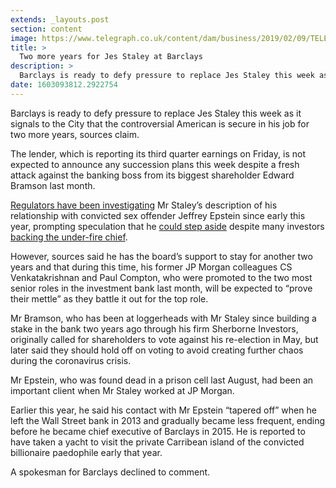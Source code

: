 ```yaml
--- 
extends: _layouts.post 
section: content 
image: https://www.telegraph.co.uk/content/dam/business/2019/02/09/TELEMMGLPICT000186480878_trans_NvBQzQNjv4BqZjHC1CawyhCYfmdoGgKrwH1IcKznlus3VkNMkU87yzU.jpeg?impolicy=logo-overlay 
title: > 
  Two more years for Jes Staley at Barclays 
description: > 
  Barclays is ready to defy pressure to replace Jes Staley this week as it signals to the City that the controversial American is secure in his job for two more years, sources claim.Mr Epstein, who was found dead in a prison cell last August, had been an important client when Mr Staley worked at JP Morgan.Earlier this year, he said his contact with Mr Epstein “tapered off” when he left the Wall Street bank in 2013 and gradually became less frequent, ending before he became chief executive of Barclays in 2015.He is reported to have taken a yacht to visit the private Carribean island of the convicted billionaire paedophile early that year.A spokesman for Barclays declined to comment. 
date: 1603093812.2922754 
--- 
```

<div><p>Barclays is ready to defy pressure to replace Jes Staley this week as it signals to the City that the controversial American is secure in his job for two more years, sources claim.</p>
<p>The lender, which is reporting its third quarter earnings on Friday, is not expected to announce any succession plans this week despite a fresh attack against the banking boss from its biggest shareholder Edward Bramson last month.&#160;</p>
<p><a href="https://www.telegraph.co.uk/business/2020/03/06/uk-investigates-visits-barclays-jes-staley-jeffrey-epsteins/">Regulators have been investigating</a> Mr Staley&#8217;s description of his relationship with convicted sex offender Jeffrey Epstein since early this year, prompting speculation that he <a href="https://www.telegraph.co.uk/business/2020/03/02/activist-investor-demands-immediate-departure-barclays-boss/">could step aside</a> despite many investors <a href="https://www.telegraph.co.uk/business/2020/04/25/shareholders-pledge-support-barclays-boss-staley-despite-epstein/">backing the under-fire chief</a>.</p>
<p>However, sources said he has the board&#8217;s support to stay for another two years and that during this time, his former JP Morgan colleagues CS Venkatakrishnan and Paul Compton, who were promoted to the two most senior roles in the investment bank last month, will be expected to &#8220;prove their mettle&#8221; as they battle it out for the top role.</p>
<p>Mr Bramson, who has been at loggerheads with Mr Staley since building a stake in the bank two years ago through his firm Sherborne Investors, originally called for shareholders to vote against his re-election in May, but later said they should hold off on voting to avoid creating further chaos during the coronavirus crisis.</p>
<p>Mr Epstein, who was found dead in a prison cell last August, had been an important client when Mr Staley worked at JP Morgan.</p>
<p>Earlier this year, he said his contact with Mr Epstein &#8220;tapered off&#8221; when he left the Wall Street bank in 2013 and gradually became less frequent, ending before he became chief executive of Barclays in 2015. He is reported to have taken a yacht to visit the private Carribean island of the convicted billionaire paedophile early that year.&#160;</p>
<p>A spokesman for Barclays declined to comment.&#160;</p>
</div>